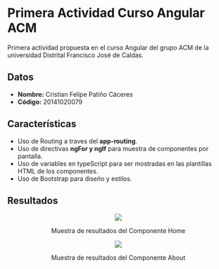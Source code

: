 # Primera Actividad Curso Angular ACM

Primera actividad propuesta en el curso Angular del grupo ACM de la universidad Distrital Francisco José de Caldas.

## Datos

* **Nombre:** Cristian Felipe Patiño Cáceres
* **Código:** 20141020079

## Características 

* Uso de Routing a traves del **app-routing**.
* Uso de directivas **ngFor y ngIf** para muestra de componentes por pantalla.
* Uso de variables en typeScript para ser mostradas en las plantillas HTML de los componentes.
* Uso de Bootstrap para diseño y estilos.

## Resultados

<div align='center'>
    <img  src='https://i.imgur.com/AZU61pM.png'>
    <p>Muestra de resultados del Componente Home</p>
</div>

<div align='center'>
    <img  src='https://i.imgur.com/sll1tjv.png'>
    <p>Muestra de resultados del Componente About</p>
</div>